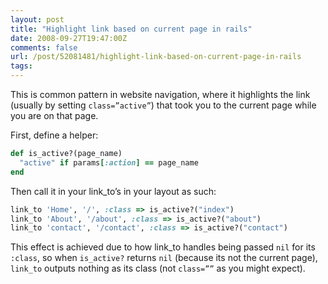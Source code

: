 ```yaml
---
layout: post
title: "Highlight link based on current page in rails"
date: 2008-09-27T19:47:00Z
comments: false
url: /post/52081481/highlight-link-based-on-current-page-in-rails
tags:
---
```




This is common pattern in website navigation, where it highlights the link (usually by setting `class=”active”`) that took you to the current page while you are on that page.

First, define a helper:

```ruby
def is_active?(page_name)
  "active" if params[:action] == page_name
end

```

Then call it in your link_to’s in your layout as such:

```ruby
link_to 'Home', '/', :class => is_active?("index")
link_to 'About', '/about', :class => is_active?("about")
link_to 'contact', '/contact', :class => is_active?("contact")
```

This effect is achieved due to how link_to handles being passed `nil` for its `:class`, so when `is_active?` returns `nil` (because its not the current page), `link_to` outputs nothing as its class (not `class=””` as you might expect).
